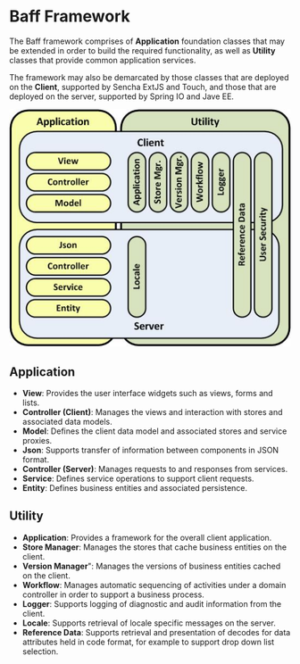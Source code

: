 # Baff Framework

The Baff framework comprises of **Application** foundation classes that may be extended in 
order to build the required functionality, as well as **Utility** classes that provide common 
application services.

The framework may also be demarcated by those classes that are deployed on the **Client**,
supported by Sencha ExtJS and Touch, and those that are deployed on the server, supported by 
Spring IO and Jave EE.

![Baff Framework](framework.jpg)

## Application

+   **View**: Provides the user interface widgets such as views, forms and lists.
+   **Controller (Client)**: Manages the views and interaction with stores and associated data models.
+   **Model**:  Defines the client data model and associated stores and service proxies.
+   **Json**: Supports transfer of information between components in JSON format.
+   **Controller (Server)**: Manages requests to and responses from services.
+   **Service**: Defines service operations to support client requests.
+   **Entity**: Defines business entities and associated persistence.


## Utility

+   **Application**: Provides a framework for the overall client application.
+   **Store Manager**: Manages the stores that cache business entities on the client.
+   **Version Manager**": Manages the versions of business entities cached on the client.
+   **Workflow**: Manages automatic sequencing of activities under a domain controller in order to 
support a business process.
+   **Logger**: Supports logging of diagnostic and audit information from the client.
+   **Locale**: Supports retrieval of locale specific messages on the server.
+   **Reference Data**:  Supports retrieval and presentation of decodes for data attributes held in
code format, for example to support drop down list selection.







   



